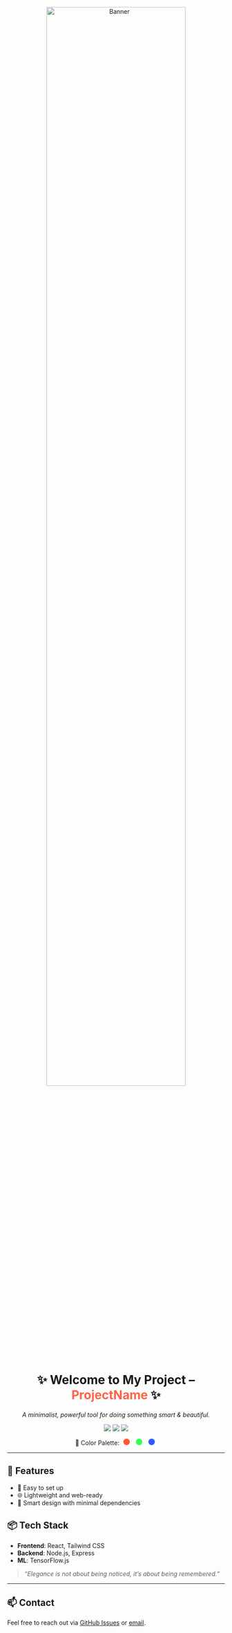 <!-- Banner Image -->
<p align="center">
  <img src="https://your-image-url/banner.png" alt="Banner" width="80%">
</p>

<!-- Headline -->
<h1 align="center">✨ Welcome to My Project – <span style="color:#ff6347;">ProjectName</span> ✨</h1>

<!-- Subtitle -->
<p align="center">
  <em>A minimalist, powerful tool for doing something smart & beautiful.</em>
</p>

<!-- Badges (optional) -->
<p align="center">
  <img src="https://img.shields.io/badge/Status-Active-brightgreen" />
  <img src="https://img.shields.io/badge/Built%20with-Node.js-blue" />
  <img src="https://img.shields.io/badge/License-MIT-yellow" />
</p>

<!-- Color Palette -->
<p align="center">
  🎨 Color Palette: 
  <span style="background-color:#FF5733; display:inline-block; width:15px; height:15px; border-radius:50%; margin:0 5px;"></span>
  <span style="background-color:#33FF57; display:inline-block; width:15px; height:15px; border-radius:50%; margin:0 5px;"></span>
  <span style="background-color:#3357FF; display:inline-block; width:15px; height:15px; border-radius:50%; margin:0 5px;"></span>
</p>

---

## 🚀 Features
- 🔧 Easy to set up
- 🌐 Lightweight and web-ready
- 🧠 Smart design with minimal dependencies

## 📦 Tech Stack
- **Frontend**: React, Tailwind CSS
- **Backend**: Node.js, Express
- **ML**: TensorFlow.js

> *“Elegance is not about being noticed, it’s about being remembered.”*

---

## 📫 Contact
Feel free to reach out via [GitHub Issues](https://github.com/yourrepo/issues) or [email](mailto:you@example.com).

